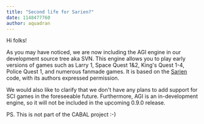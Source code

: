 ```yaml
---
title: "Second life for Sarien?"
date: 1148477760
author: aquadran
---
```


Hi folks!

As you may have noticed, we are now including the AGI engine in our development source tree aka SVN. This engine allows you to play early versions of games such as Larry 1, Space Quest 1&amp;2, King's Quest 1-4, Police Quest 1, and numerous fanmade games. It is based on the [Sarien](http://sarien.sourceforge.net) code, with its authors expressed permission.

We would also like to clarify that we don't have any plans to add support for SCI games in the foreseeable future. Furthermore, AGI is an in-development engine, so it will not be included in the upcoming 0.9.0 release.

PS. This is not part of the CABAL project :-)

